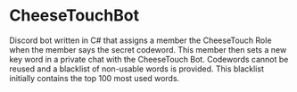 # CheeseTouchBot
Discord bot written in C# that assigns a member the CheeseTouch Role when the member says the secret codeword. This member then sets a new key word in a private chat with the CheeseTouch Bot. Codewords cannot be reused and a blacklist of non-usable words is provided. This blacklist initially contains the top 100 most used words.
